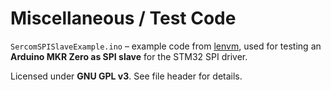 # Miscellaneous / Test Code

`SercomSPISlaveExample.ino` – example code from [lenvm](https://github.com/lenvm), used for testing an **Arduino MKR Zero as SPI slave** for the STM32 SPI driver.

Licensed under **GNU GPL v3**. See file header for details.

